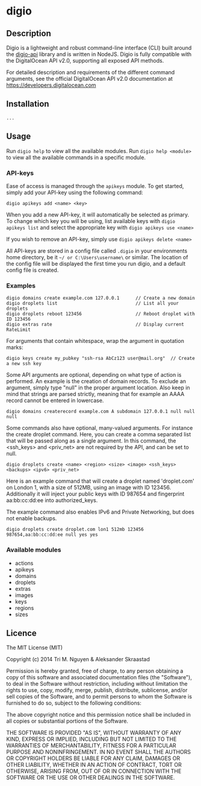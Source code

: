 digio
=====
## Description
Digio is a lightweight and robust command-line interface (CLI) built around the [digio-api](https://www.npmjs.org/package/digio-api) library and is written in NodeJS. Digio is fully compatible with the DigitalOcean API v2.0, supporting all exposed API methods.

For detailed description and requirements of the different command arguments, see the
official DigitalOcean API v2.0 documentation at https://developers.digitalocean.com

## Installation
```
...
```

## Usage
Run ```digio help``` to view all the available modules. Run ```digio help <module>```
to view all the available commands in a specific module.

### API-keys
Ease of access is managed through the ```apikeys``` module. To get started, simply
add your API-key using the following command:

```
digio apikeys add <name> <key>
```

When you add a new API-key, it will automatically be selected as primary. To change
which key you will be using, list available keys with ```digio apikeys list``` and
select the appropriate key with ```digio apikeys use <name>```

If you wish to remove an API-key, simply use ```digio apikeys delete <name>```

All API-keys are stored in a config file called ```.digio``` in your environments
home directory, be it ```~/ or C:\Users\username\``` or similar. The location of the
config file will be displayed the first time you run digio, and a default config file
is created.

### Examples
```
digio domains create example.com 127.0.0.1      // Create a new domain
digio droplets list                             // List all your droplets
digio droplets reboot 123456                    // Reboot droplet with ID 123456
digio extras rate                               // Display current RateLimit
```

For arguments that contain whitespace, wrap the argument in quotation marks:

```
digio keys create my_pubkey "ssh-rsa AbCz123 user@mail.org"  // Create a new ssh key
```

Some API arguments are optional, depending on what type of action is performed.
An example is the creation of domain records. To exclude an argument, simply type "null"
in the proper argument location. Also keep in mind that strings are parsed strictly,
meaning that for example an AAAA record cannot be entered in lowercase.

```
digio domains createrecord example.com A subdomain 127.0.0.1 null null null
```

Some commands also have optional, many-valued arguments. For instance the create droplet
command. Here, you can create a comma separated list that will be passed along as a single
argument. In this command, the <ssh_keys> <backups> <ipv6> and <priv_net> are not required
by the API, and can be set to null.

```
digio droplets create <name> <region> <size> <image> <ssh_keys> <backups> <ipv6> <priv_net>
```

Here is an example command that will create a droplet named 'droplet.com' on London 1,
with a size of 512MB, using an image with ID 123456. Additionally it will inject
your public keys with ID 987654 and fingerprint aa:bb:cc:dd:ee into authorized_keys.

The example command also enables IPv6 and Private Networking, but does not enable backups.

```
digio droplets create droplet.com lon1 512mb 123456 987654,aa:bb:cc:dd:ee null yes yes
```

### Available modules

* actions
* apikeys
* domains
* droplets
* extras
* images
* keys
* regions
* sizes


## Licence

The MIT License (MIT)

Copyright (c) 2014 Tri M. Nguyen & Aleksander Skraastad

Permission is hereby granted, free of charge, to any person obtaining a copy
of this software and associated documentation files (the "Software"), to deal
in the Software without restriction, including without limitation the rights
to use, copy, modify, merge, publish, distribute, sublicense, and/or sell
copies of the Software, and to permit persons to whom the Software is
furnished to do so, subject to the following conditions:

The above copyright notice and this permission notice shall be included in all
copies or substantial portions of the Software.

THE SOFTWARE IS PROVIDED "AS IS", WITHOUT WARRANTY OF ANY KIND, EXPRESS OR
IMPLIED, INCLUDING BUT NOT LIMITED TO THE WARRANTIES OF MERCHANTABILITY,
FITNESS FOR A PARTICULAR PURPOSE AND NONINFRINGEMENT. IN NO EVENT SHALL THE
AUTHORS OR COPYRIGHT HOLDERS BE LIABLE FOR ANY CLAIM, DAMAGES OR OTHER
LIABILITY, WHETHER IN AN ACTION OF CONTRACT, TORT OR OTHERWISE, ARISING FROM,
OUT OF OR IN CONNECTION WITH THE SOFTWARE OR THE USE OR OTHER DEALINGS IN THE
SOFTWARE.
